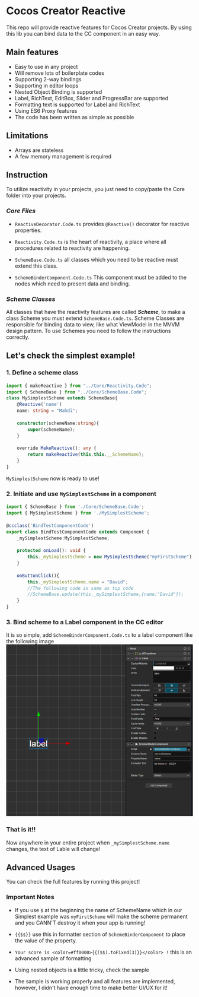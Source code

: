 # Cocos Creator Reactive 
This repo will provide reactive features for Cocos Creator projects.
By using this lib you can bind data to the CC component in an easy way.

## Main features
- Easy to use in any project
- Will remove lots of boilerplate codes
- Supporting 2-way bindings
- Supporting in editor loops
- Nested Object Binding is supported
- Label, RichText, EditBox, Slider and ProgressBar are supported
- Formatting text is supported for Label and RichText
- Using ES6 Proxy features
- The code has been written as simple as possible  

## Limitations
- Arrays are stateless
- A few memory management is required 

## Instruction

To utilize reactivity in your projects, you just need to copy/paste the Core folder into your projects.

### *Core Files*
- `ReactiveDecorator.Code.ts` provides `@Reactive()` decorator for reactive properties.

- `Reactivity.Code.ts` is the heart of reactivity, a place where all procedures related to reactivity are happening.

- `SchemeBase.Code.ts` all classes which you need to be reactive must extend this class.

- `SchemeBinderComponent.Code.ts` This component must be added to the nodes which need to present data and binding.

### *Scheme Classes*
All classes that have the reactivity features are called ***Scheme***, to make a class Scheme you must extend `SchemeBase.Code.ts`. 
Scheme Classes are responsible for binding data to view, like what ViewModel in the MVVM design pattern.
To use Schemes you need to follow the instructions correctly.


## Let's check the simplest example!
### 1. Define a scheme class 
```typescript
import { makeReactive } from "../Core/Reactivity.Code";
import { SchemeBase } from "../Core/SchemeBase.Code";
class MySimplestScheme extends SchemeBase{
	@Reactive('name')
	name: string = "Mahdi";

	constructor(schemeName:string){
		super(schemeName);
	}

	override MakeReactive(): any { 
		return makeReactive(this,this.__SchemeName);
	}
}
```
`MySimplestScheme` now is ready to use!

### 2. Initiate and use `MySimplestScheme` in a component

```typescript
import { SchemeBase } from './Core/SchemeBase.Code';
import { MySimplestScheme } from './MySimplestScheme';

@ccclass('BindTestComponentCode')
export class BindTestComponentCode extends Component {
	_mySimplestScheme:MySimplestScheme;

	protected onLoad(): void {
		this._mySimplestScheme = new MySimplestScheme("myFirstScheme").MakeReactive();
	}

	onButtonClick(){
		this._mySimplestScheme.name = "David";
		//The following code is same as top code
		//SchemeBase.update(this._mySimplestScheme,{name:"David"});
	}
}
```

### 3. Bind scheme to a Label component in the CC editor
It is so simple, add `SchemeBinderComponent.Code.ts` to a label component like the following image
![](images/label-bind.png?raw=true)

### That is it!!
Now anywhere in your entire project when `_mySimplestScheme.name` changes, the text of Lable will change!

## Advanced Usages
You can check the full features by running this project!

### Important Notes
- If you use `$` at the beginning the name of SchemeName which in our Simplest example was `myFirstScheme` will make the scheme permanent and you CANN'T destroy it when your app is running!

- `{{$$}}` use this in formatter section of `SchemeBinderComponent` to place the value of the property.

- `Your score is <color=#ff0000>{{($$).toFixed(3)}}</color> !` this is an advanced sample of formatting

- Using nested objects is a little tricky, check the sample

- The sample is working properly and all features are implemented, however, I didn't have enough time to make better UI/UX for it!

